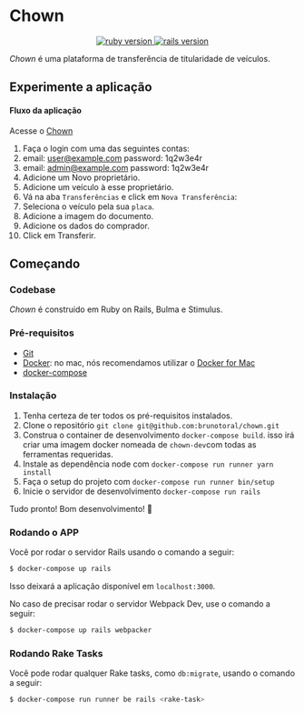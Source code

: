 
# Chown

<p align="center">
  <a href="https://www.ruby-lang.org/en/">
    <img src="https://img.shields.io/badge/Ruby-v3.0.0-green.svg" alt="ruby version">
  </a>
  <a href="http://rubyonrails.org/">
    <img src="https://img.shields.io/badge/Rails-v6.1.3.2-brightgreen.svg" alt="rails version">
  </a>
</p>

*Chown* é uma plataforma de transferência de titularidade de veículos.

## Experimente a aplicação

#### Fluxo da aplicação
 Acesse o [Chown](https://chown.herokuapp.com/)

1. Faça o login com uma das seguintes contas:
  1. email: user@example.com password: 1q2w3e4r 
  2. email: admin@example.com password: 1q2w3e4r
2. Adicione um Novo proprietário.
3. Adicione um veículo à esse proprietário. 
4. Vá na aba `Transferências` e click em `Nova Transferência`:
  1. Seleciona o veículo pela sua `placa`.
  2. Adicione a imagem do documento.
  3. Adicione os dados do comprador.
  4. Click em Transferir.

## Começando

### Codebase

*Chown* é construido em Ruby on Rails, Bulma e Stimulus.

### Pré-requisitos

- [Git](https://git-scm.com)
- [Docker](http://docker.com/): no mac, nós recomendamos utilizar o [Docker for Mac](https://docs.docker.com/docker-for-mac/)
- [docker-compose](https://docs.docker.com/compose/install/)

### Instalação

1. Tenha certeza de ter todos os pré-requisitos instalados.
1. Clone o repositório `git clone git@github.com:brunotoral/chown.git`
1. Construa o container de desenvolvimento `docker-compose build`. isso irá criar uma imagem
docker nomeada de `chown-dev`com todas as ferramentas requeridas.
1. Instale as dependência node com `docker-compose run runner yarn install`
1. Faça o setup do projeto com `docker-compose run runner bin/setup`
1. Inicie o servidor de desenvolvimento `docker-compose run rails`

Tudo pronto! Bom desenvolvimento! :tada:

### Rodando o APP

Você por rodar o servidor Rails usando o comando a seguir:

```sh
$ docker-compose up rails
```

Isso deixará a aplicação disponível em `localhost:3000`.

No caso de precisar rodar o servidor Webpack Dev, use o comando a seguir:

```sh
$ docker-compose up rails webpacker
```

### Rodando Rake Tasks

Você pode rodar qualquer Rake tasks, como `db:migrate`, usando o comando a seguir:

```sh
$ docker-compose run runner be rails <rake-task>
```
